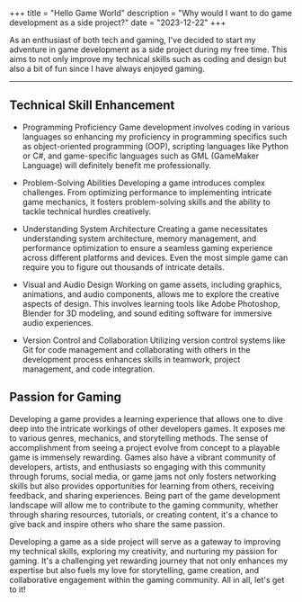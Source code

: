+++
title = "Hello Game World"
description = "Why would I want to do game development as a side project?"
date = "2023-12-22"
+++

As an enthusiast of both tech and gaming, I've decided to start my adventure in game development as a side project during my free time. This aims to not only improve my technical skills such as coding and design but also a bit of fun since I have always enjoyed gaming.

---

## Technical Skill Enhancement

- Programming Proficiency
Game development involves coding in various languages so enhancing my proficiency in programming specifics such as object-oriented programming (OOP), scripting languages like Python or C#, and game-specific languages such as GML (GameMaker Language) will definitely benefit me professionally.

- Problem-Solving Abilities
Developing a game introduces complex challenges. From optimizing performance to implementing intricate game mechanics, it fosters problem-solving skills and the ability to tackle technical hurdles creatively.

- Understanding System Architecture
Creating a game necessitates understanding system architecture, memory management, and performance optimization to ensure a seamless gaming experience across different platforms and devices. Even the most simple game can require you to figure out thousands of intricate details.

- Visual and Audio Design
Working on game assets, including graphics, animations, and audio components, allows me to explore the creative aspects of design. This involves learning tools like Adobe Photoshop, Blender for 3D modeling, and sound editing software for immersive audio experiences.

- Version Control and Collaboration
Utilizing version control systems like Git for code management and collaborating with others in the development process enhances skills in teamwork, project management, and code integration.

## Passion for Gaming

Developing a game provides a learning experience that allows one to dive deep into the intricate workings of other developers games. It exposes me to various genres, mechanics, and storytelling methods. The sense of accomplishment from seeing a project evolve from concept to a playable game is immensely rewarding. Games also have a vibrant community of developers, artists, and enthusiasts so engaging with this community through forums, social media, or game jams not only fosters networking skills but also provides opportunities for learning from others, receiving feedback, and sharing experiences. Being part of the game development landscape will allow me to contribute to the gaming community, whether through sharing resources, tutorials, or creating content, it's a chance to give back and inspire others who share the same passion.

Developing a game as a side project will serve as a gateway to improving my technical skills, exploring my creativity, and nurturing my passion for gaming. It's a challenging yet rewarding journey that not only enhances my expertise but also fuels my love for storytelling, game creation, and collaborative engagement within the gaming community. All in all, let's get to it!

